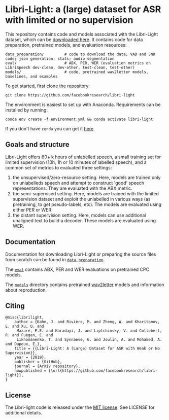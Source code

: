 # Libri-Light: a (large) dataset for ASR with limited or no supervision


This repository contains code and models associated with the Libri-Light dataset, which can be [downloaded here](./data_preparation/README.md). It contains code for data preparation, pretrained models, and evaluation resources:


    data_preparation/         # code to download the data; VAD and SNR code; json generation; stats; audio segmentation
    eval/                     # ABX, PER, WER (evaluation metrics on LibriSpeech dev-clean, dev-other, test-clean, test-other)
    models/                   # code, pretrained wav2letter models, baselines, and examples

To get started, first clone the repository:

    git clone https://github.com/facebookresearch/libri-light

The environment is easiest to set up with Anaconda. Requirements can be installed by running:

    conda env create -f environment.yml && conda activate libri-light

If you don't have `conda` you can get it [here](https://docs.anaconda.com/anaconda/install/).

## Goals and structure

Libri-Light offers 60+ k hours of unlabelled speech, a small training set for limited supervision (10h, 1h or 10 minutes of labelled speech), and a common set of metrics to evaluated three settings:

  1. the unsupervised/zero-resource setting. Here, models are trained only on unlabelleds speech and attempt to construct 'good' speech representations. They are evaluated with the ABX metric.
  2. the semi-supervised setting. Here, models are trained with the limited supervision dataset and exploit the unlabelled in various ways (as pretraining, to get pseudo-labels, etc). The models are evaluated using either PER or WER.
  3. the distant supervision setting. Here, models can use additional unaligned text to build a decoder. These models are evaluated using WER.


## Documentation

Documentation for downloading Libri-Light or preparing the source files from scratch can be found in [`data_preparation`](./data_preparation/README.md).

The [`eval`](./eval/README.md) contains ABX, PER and WER evaluations on pretrained CPC models.

The [`models`](./models/README.md) directory contains pretrained [wav2letter](https://github.com/facebookresearch/wav2letter/) models and information about reproduction.


## Citing

    @misc{librilight,
        author = {Kahn, J. and Rivière, M. and Zheng, W. and Kharitonov, E. and Xu, Q. and
         Mazaré, P.E. and Karadayi, J. and Liptchinsky, V. and Collobert, R. and Fuegen, C. and
         Likhomanenko, T. and Synnaeve, G. and Joulin, A. and Mohamed, A. and Dupoux, E.},
        title = {{Libri-Light: A (Large) Dataset for ASR with Weak or No Supervision}},
        year = {2019},
        publisher = {GitHub},
        journal = {ArXiv repository},
        howpublished = {\url{https://github.com/facebookresearch/libri-light}},
    }

## License

The Libri-light code is released under the [MIT license](https://opensource.org/licenses/MIT). See LICENSE for additional details.
